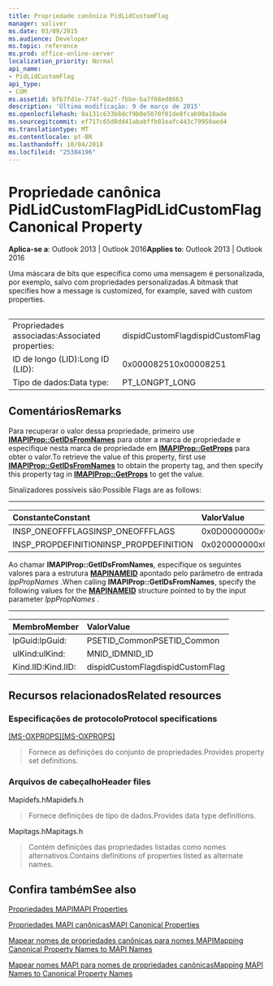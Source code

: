 ```yaml
---
title: Propriedade canônica PidLidCustomFlag
manager: soliver
ms.date: 03/09/2015
ms.audience: Developer
ms.topic: reference
ms.prod: office-online-server
localization_priority: Normal
api_name:
- PidLidCustomFlag
api_type:
- COM
ms.assetid: bfb7fd1e-774f-9a2f-fbbe-ba7f68ed8663
description: 'Última modificação: 9 de março de 2015'
ms.openlocfilehash: 9a131c633b8dcf9b0e5070f01de8fcab90a18ade
ms.sourcegitcommit: ef717c65d8dd41ababffb01eafc443c79950aed4
ms.translationtype: MT
ms.contentlocale: pt-BR
ms.lasthandoff: 10/04/2018
ms.locfileid: "25384196"
---
```

# <a name="pidlidcustomflag-canonical-property"></a><span data-ttu-id="6ab05-103">Propriedade canônica PidLidCustomFlag</span><span class="sxs-lookup"><span data-stu-id="6ab05-103">PidLidCustomFlag Canonical Property</span></span>

  
  
<span data-ttu-id="6ab05-104">**Aplica-se a**: Outlook 2013 | Outlook 2016</span><span class="sxs-lookup"><span data-stu-id="6ab05-104">**Applies to**: Outlook 2013 | Outlook 2016</span></span> 
  
<span data-ttu-id="6ab05-105">Uma máscara de bits que especifica como uma mensagem é personalizada, por exemplo, salvo com propriedades personalizadas.</span><span class="sxs-lookup"><span data-stu-id="6ab05-105">A bitmask that specifies how a message is customized, for example, saved with custom properties.</span></span>
  
## 

|||
|:-----|:-----|
|<span data-ttu-id="6ab05-106">Propriedades associadas:</span><span class="sxs-lookup"><span data-stu-id="6ab05-106">Associated properties:</span></span>  <br/> |<span data-ttu-id="6ab05-107">dispidCustomFlag</span><span class="sxs-lookup"><span data-stu-id="6ab05-107">dispidCustomFlag</span></span>  <br/> |
|<span data-ttu-id="6ab05-108">ID de longo (LID):</span><span class="sxs-lookup"><span data-stu-id="6ab05-108">Long ID (LID):</span></span>  <br/> |<span data-ttu-id="6ab05-109">0x00008251</span><span class="sxs-lookup"><span data-stu-id="6ab05-109">0x00008251</span></span>  <br/> |
|<span data-ttu-id="6ab05-110">Tipo de dados:</span><span class="sxs-lookup"><span data-stu-id="6ab05-110">Data type:</span></span>  <br/> |<span data-ttu-id="6ab05-111">PT_LONG</span><span class="sxs-lookup"><span data-stu-id="6ab05-111">PT_LONG</span></span>  <br/> |
   
## <a name="remarks"></a><span data-ttu-id="6ab05-112">Comentários</span><span class="sxs-lookup"><span data-stu-id="6ab05-112">Remarks</span></span>

<span data-ttu-id="6ab05-113">Para recuperar o valor dessa propriedade, primeiro use **[IMAPIProp::GetIDsFromNames](imapiprop-getidsfromnames.md)** para obter a marca de propriedade e especifique nesta marca de propriedade em **[IMAPIProp::GetProps](imapiprop-getprops.md)** para obter o valor.</span><span class="sxs-lookup"><span data-stu-id="6ab05-113">To retrieve the value of this property, first use **[IMAPIProp::GetIDsFromNames](imapiprop-getidsfromnames.md)** to obtain the property tag, and then specify this property tag in **[IMAPIProp::GetProps](imapiprop-getprops.md)** to get the value.</span></span> 
  
<span data-ttu-id="6ab05-114">Sinalizadores possíveis são:</span><span class="sxs-lookup"><span data-stu-id="6ab05-114">Possible Flags are as follows:</span></span>
  
****

|<span data-ttu-id="6ab05-115">**Constante**</span><span class="sxs-lookup"><span data-stu-id="6ab05-115">**Constant**</span></span>|<span data-ttu-id="6ab05-116">**Valor**</span><span class="sxs-lookup"><span data-stu-id="6ab05-116">**Value**</span></span>|
|:-----|:-----|
|<span data-ttu-id="6ab05-117">INSP_ONEOFFFLAGS</span><span class="sxs-lookup"><span data-stu-id="6ab05-117">INSP_ONEOFFFLAGS</span></span>  <br/> |<span data-ttu-id="6ab05-118">0x0D000000</span><span class="sxs-lookup"><span data-stu-id="6ab05-118">0x0D000000</span></span>  <br/> |
|<span data-ttu-id="6ab05-119">INSP_PROPDEFINITION</span><span class="sxs-lookup"><span data-stu-id="6ab05-119">INSP_PROPDEFINITION</span></span>  <br/> |<span data-ttu-id="6ab05-120">0x02000000</span><span class="sxs-lookup"><span data-stu-id="6ab05-120">0x02000000</span></span>  <br/> |
   
<span data-ttu-id="6ab05-121">Ao chamar **IMAPIProp::GetIDsFromNames**, especifique os seguintes valores para a estrutura **[MAPINAMEID](mapinameid.md)** apontado pelo parâmetro de entrada *lppPropNames* .</span><span class="sxs-lookup"><span data-stu-id="6ab05-121">When calling **IMAPIProp::GetIDsFromNames**, specify the following values for the **[MAPINAMEID](mapinameid.md)** structure pointed to by the input parameter  *lppPropNames*  .</span></span> 
  
****

|<span data-ttu-id="6ab05-122">**Membro**</span><span class="sxs-lookup"><span data-stu-id="6ab05-122">**Member**</span></span>|<span data-ttu-id="6ab05-123">**Valor**</span><span class="sxs-lookup"><span data-stu-id="6ab05-123">**Value**</span></span>|
|:-----|:-----|
|<span data-ttu-id="6ab05-124">lpGuid:</span><span class="sxs-lookup"><span data-stu-id="6ab05-124">lpGuid:</span></span>  <br/> |<span data-ttu-id="6ab05-125">PSETID_Common</span><span class="sxs-lookup"><span data-stu-id="6ab05-125">PSETID_Common</span></span>  <br/> |
|<span data-ttu-id="6ab05-126">ulKind:</span><span class="sxs-lookup"><span data-stu-id="6ab05-126">ulKind:</span></span>  <br/> |<span data-ttu-id="6ab05-127">MNID_ID</span><span class="sxs-lookup"><span data-stu-id="6ab05-127">MNID_ID</span></span>  <br/> |
|<span data-ttu-id="6ab05-128">Kind.lID:</span><span class="sxs-lookup"><span data-stu-id="6ab05-128">Kind.lID:</span></span>  <br/> |<span data-ttu-id="6ab05-129">dispidCustomFlag</span><span class="sxs-lookup"><span data-stu-id="6ab05-129">dispidCustomFlag</span></span>  <br/> |
   
## <a name="related-resources"></a><span data-ttu-id="6ab05-130">Recursos relacionados</span><span class="sxs-lookup"><span data-stu-id="6ab05-130">Related resources</span></span>

### <a name="protocol-specifications"></a><span data-ttu-id="6ab05-131">Especificações de protocolo</span><span class="sxs-lookup"><span data-stu-id="6ab05-131">Protocol specifications</span></span>

<span data-ttu-id="6ab05-132">[[MS-OXPROPS]](https://msdn.microsoft.com/library/f6ab1613-aefe-447d-a49c-18217230b148%28Office.15%29.aspx)</span><span class="sxs-lookup"><span data-stu-id="6ab05-132">[[MS-OXPROPS]](https://msdn.microsoft.com/library/f6ab1613-aefe-447d-a49c-18217230b148%28Office.15%29.aspx)</span></span>
  
> <span data-ttu-id="6ab05-133">Fornece as definições do conjunto de propriedades.</span><span class="sxs-lookup"><span data-stu-id="6ab05-133">Provides property set definitions.</span></span>
    
### <a name="header-files"></a><span data-ttu-id="6ab05-134">Arquivos de cabeçalho</span><span class="sxs-lookup"><span data-stu-id="6ab05-134">Header files</span></span>

<span data-ttu-id="6ab05-135">Mapidefs.h</span><span class="sxs-lookup"><span data-stu-id="6ab05-135">Mapidefs.h</span></span>
  
> <span data-ttu-id="6ab05-136">Fornece definições de tipo de dados.</span><span class="sxs-lookup"><span data-stu-id="6ab05-136">Provides data type definitions.</span></span>
    
<span data-ttu-id="6ab05-137">Mapitags.h</span><span class="sxs-lookup"><span data-stu-id="6ab05-137">Mapitags.h</span></span>
  
> <span data-ttu-id="6ab05-138">Contém definições das propriedades listadas como nomes alternativos.</span><span class="sxs-lookup"><span data-stu-id="6ab05-138">Contains definitions of properties listed as alternate names.</span></span>
    
## <a name="see-also"></a><span data-ttu-id="6ab05-139">Confira também</span><span class="sxs-lookup"><span data-stu-id="6ab05-139">See also</span></span>



[<span data-ttu-id="6ab05-140">Propriedades MAPI</span><span class="sxs-lookup"><span data-stu-id="6ab05-140">MAPI Properties</span></span>](mapi-properties.md)
  
[<span data-ttu-id="6ab05-141">Propriedades MAPI canônicas</span><span class="sxs-lookup"><span data-stu-id="6ab05-141">MAPI Canonical Properties</span></span>](mapi-canonical-properties.md)
  
[<span data-ttu-id="6ab05-142">Mapear nomes de propriedades canônicas para nomes MAPI</span><span class="sxs-lookup"><span data-stu-id="6ab05-142">Mapping Canonical Property Names to MAPI Names</span></span>](mapping-canonical-property-names-to-mapi-names.md)
  
[<span data-ttu-id="6ab05-143">Mapear nomes MAPI para nomes de propriedades canônicas</span><span class="sxs-lookup"><span data-stu-id="6ab05-143">Mapping MAPI Names to Canonical Property Names</span></span>](mapping-mapi-names-to-canonical-property-names.md)

